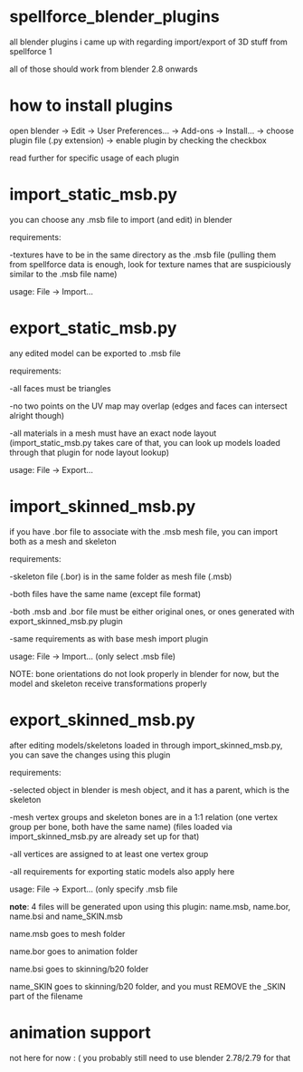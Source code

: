 # spellforce_blender_plugins
all blender plugins i came up with regarding import/export of 3D stuff from spellforce 1

all of those should work from blender 2.8 onwards

# how to install plugins
open blender -> Edit -> User Preferences... -> Add-ons -> Install... -> choose plugin file (.py extension) -> enable plugin by checking the checkbox

read further for specific usage of each plugin

# import_static_msb.py
you can choose any .msb file to import (and edit) in blender

requirements:

-textures have to be in the same directory as the .msb file (pulling them from spellforce data is enough, look for texture names that are suspiciously similar to the .msb file name)

usage: File -> Import...

# export_static_msb.py
any edited model can be exported to .msb file

requirements:

-all faces must be triangles

-no two points on the UV map may overlap (edges and faces can intersect alright though)

-all materials in a mesh must have an exact node layout (import_static_msb.py takes care of that, you can look up models loaded through that plugin for node layout lookup)

usage: File -> Export...

# import_skinned_msb.py

if you have .bor file to associate with the .msb mesh file, you can import both as a mesh and skeleton

requirements:

-skeleton file (.bor) is in the same folder as mesh file (.msb)

-both files have the same name (except file format)

-both .msb and .bor file must be either original ones, or ones generated with export_skinned_msb.py plugin

-same requirements as with base mesh import plugin

usage: File -> Import... (only select .msb file)

NOTE: bone orientations do not look properly in blender for now, but the model and skeleton receive transformations properly

# export_skinned_msb.py

after editing models/skeletons loaded in through import_skinned_msb.py, you can save the changes using this plugin

requirements:

-selected object in blender is mesh object, and it has a parent, which is the skeleton

-mesh vertex groups and skeleton bones are in a 1:1 relation (one vertex group per bone, both have the same name) (files loaded via import_skinned_msb.py are already set up for that)

-all vertices are assigned to at least one vertex group

-all requirements for exporting static models also apply here

usage: File -> Export... (only specify .msb file

**note**: 4 files will be generated upon using this plugin: name.msb, name.bor, name.bsi and name_SKIN.msb

name.msb goes to mesh folder

name.bor goes to animation folder

name.bsi goes to skinning/b20 folder

name_SKIN goes to skinning/b20 folder, and you must REMOVE the _SKIN part of the filename

# animation support

not here for now : ( you probably still need to use blender 2.78/2.79 for that
